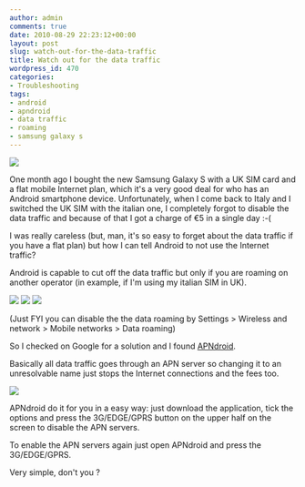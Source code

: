 ```yaml
---
author: admin
comments: true
date: 2010-08-29 22:23:12+00:00
layout: post
slug: watch-out-for-the-data-traffic
title: Watch out for the data traffic
wordpress_id: 470
categories:
- Troubleshooting
tags:
- android
- apndroid
- data traffic
- roaming
- samsung galaxy s
---
```


![](http://www.expobrain.net/wp-content/uploads/2010/08/samsung-galaxy-s-international.jpg)

[](http://www.expobrain.net/wp-content/uploads/2010/08/samsung-galaxy-s-international.jpg)One month ago I bought the new Samsung Galaxy S with a UK SIM card and a flat mobile Internet plan, which it's a very good deal for who has an Android smartphone device. Unfortunately, when I come back to Italy and I switched the UK SIM with the italian one, I completely forgot to disable the data traffic and because of that I got a charge of €5 in a single day :-(

<!-- more -->I was really careless (but, man, it's so easy to forget about the data traffic if you have a flat plan) but how I can tell Android to not use the Internet traffic?

Android is capable to cut off the data traffic but only if you are roaming on another operator (in example, if I'm using my italian SIM in UK).

![](http://www.expobrain.net/wp-content/uploads/2010/08/settings1.png)
![](http://www.expobrain.net/wp-content/uploads/2010/08/settings2.png)
![](http://www.expobrain.net/wp-content/uploads/2010/08/settings3.png)

(Just FYI you can disable the the data roaming by Settings > Wireless and network > Mobile networks > Data roaming)

So I checked on Google for a solution and I found [APNdroid](http://code.google.com/p/apndroid/).

Basically all data traffic goes through an APN server so changing it to an unresolvable name just stops the Internet connections and the fees too.

![](http://www.expobrain.net/wp-content/uploads/2010/08/apndroid.png)

APNdroid do it for you in a easy way: just download the application, tick the options and press the 3G/EDGE/GPRS button on the upper half on the screen to disable the APN servers.

To enable the APN servers again just open APNdroid and press the 3G/EDGE/GPRS.

Very simple, don't you ?
